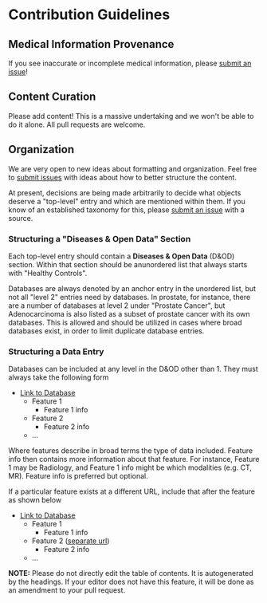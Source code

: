 # Contribution Guidelines

## Medical Information Provenance

If you see inaccurate or incomplete medical information, please [submit an issue](https://github.com/neheller/awesome-abdomen/issues)!

## Content Curation

Please add content! This is a massive undertaking and we won't be able to do it alone. All pull requests are welcome.

## Organization

We are very open to new ideas about formatting and organization. Feel free to [submit issues](https://github.com/neheller/awesome-abdomen/issues) with ideas about how to better structure the content.

At present, decisions are being made arbitrarily to decide what objects deserve a "top-level" entry and which are mentioned within them. If you know of an established taxonomy for this, please [submit an issue](https://github.com/neheller/awesome-abdomen/issues) with a source.

### Structuring a "Diseases & Open Data" Section

Each top-level entry should contain a **Diseases & Open Data** (D&OD) section. Within that section should be anunordered list that always starts with "Healthy Controls".

Databases are always denoted by an anchor entry in the unordered list, but not all "level 2" entries need by databases. In prostate, for instance, there are a number of databases at level 2 under "Prostate Cancer", but Adenocarcinoma is also listed as a subset of prostate cancer with its own databases. This is allowed and should be utilized in cases where broad databases exist, in order to limit duplicate database entries.

### Structuring a Data Entry

Databases can be included at any level in the D&OD other than 1. They must always take the following form

- [Link to Database](#structuring-a-data-entry)
  - Feature 1
    - Feature 1 info
  - Feature 2
    - Feature 2 info
  - ...

Where features describe in broad terms the type of data included. Feature info then contains more information about that feature. For instance, Feature 1 may be Radiology, and Feature 1 info might be which modalities (e.g. CT, MR). Feature info is preferred but optional.

If a particular feature exists at a different URL, include that after the feature as shown below

- [Link to Database](#structuring-a-data-entry)
  - Feature 1
    - Feature 1 info
  - Feature 2 ([separate url](#structuring-a-data-entry))
    - Feature 2 info
  - ...

**NOTE:** Please do not directly edit the table of contents. It is autogenerated by the headings. If your editor does not have this feature, it will be done as an amendment to your pull request.